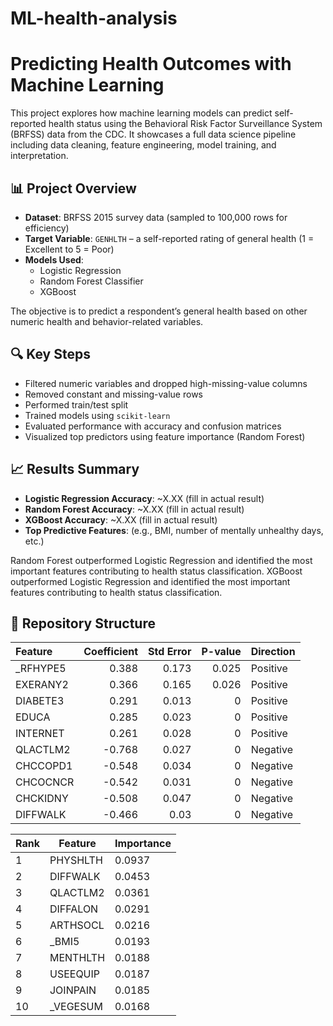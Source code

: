 # ML-health-analysis
# Predicting Health Outcomes with Machine Learning

This project explores how machine learning models can predict self-reported health status using the Behavioral Risk Factor Surveillance System (BRFSS) data from the CDC. It showcases a full data science pipeline including data cleaning, feature engineering, model training, and interpretation.

## 📊 Project Overview

- **Dataset**: BRFSS 2015 survey data (sampled to 100,000 rows for efficiency)
- **Target Variable**: `GENHLTH` – a self-reported rating of general health (1 = Excellent to 5 = Poor)
- **Models Used**:
  - Logistic Regression
  - Random Forest Classifier
  - XGBoost

The objective is to predict a respondent’s general health based on other numeric health and behavior-related variables.

## 🔍 Key Steps

- Filtered numeric variables and dropped high-missing-value columns
- Removed constant and missing-value rows
- Performed train/test split
- Trained models using `scikit-learn`
- Evaluated performance with accuracy and confusion matrices
- Visualized top predictors using feature importance (Random Forest)

## 📈 Results Summary

- **Logistic Regression Accuracy**: ~X.XX (fill in actual result)
- **Random Forest Accuracy**: ~X.XX (fill in actual result)
- **XGBoost Accuracy**: ~X.XX (fill in actual result)
- **Top Predictive Features**: (e.g., BMI, number of mentally unhealthy days, etc.)

Random Forest outperformed Logistic Regression and identified the most important features contributing to health status classification.
XGBoost outperformed Logistic Regression and identified the most important features contributing to health status classification.
## 📁 Repository Structure
| Feature   |   Coefficient |   Std Error |   P-value | Direction   |
|:----------|--------------:|------------:|----------:|:------------|
| _RFHYPE5  |         0.388 |       0.173 |     0.025 | Positive    |
| EXERANY2  |         0.366 |       0.165 |     0.026 | Positive    |
| DIABETE3  |         0.291 |       0.013 |     0     | Positive    |
| EDUCA     |         0.285 |       0.023 |     0     | Positive    |
| INTERNET  |         0.261 |       0.028 |     0     | Positive    |
| QLACTLM2  |        -0.768 |       0.027 |     0     | Negative    |
| CHCCOPD1  |        -0.548 |       0.034 |     0     | Negative    |
| CHCOCNCR  |        -0.542 |       0.031 |     0     | Negative    |
| CHCKIDNY  |        -0.508 |       0.047 |     0     | Negative    |
| DIFFWALK  |        -0.466 |       0.03  |     0     | Negative    |


| Rank | Feature         | Importance |
|------|------------------|------------|
| 1    | PHYSHLTH         | 0.0937     |
| 2    | DIFFWALK         | 0.0453     |
| 3    | QLACTLM2         | 0.0361     |
| 4    | DIFFALON         | 0.0291     |
| 5    | ARTHSOCL         | 0.0216     |
| 6    | _BMI5            | 0.0193     |
| 7    | MENTHLTH         | 0.0188     |
| 8    | USEEQUIP         | 0.0187     |
| 9    | JOINPAIN         | 0.0185     |
| 10   | _VEGESUM         | 0.0168     |
